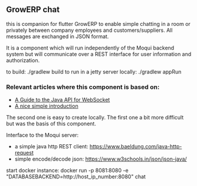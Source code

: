 ## GrowERP chat

this is companion for flutter GrowERP to enable simple chatting in a room or privately between company employees and customers/suppliers. All messages are exchanged in JSON format.

It is a component which will run independently of the Moqui backend system
but will communicate over a REST interface for user information and authorization.

to build: ./gradlew build
to run in a jetty server locally: ./gradlew appRun

### Relevant articles where this component is based on:

- [A Guide to the Java API for WebSocket](https://www.baeldung.com/java-websockets)
- [A nice simple introduction](https://learn.vonage.com/blog/2018/10/22/create-websocket-server-java-api-dr/#)

The second one is easy to create locally.
The first one a bit more difficult but was the basis of this component.

Interface to the Moqui server:
- a simple java http REST client: https://www.baeldung.com/java-http-request
- simple encode/decode json: https://www.w3schools.in/json/json-java/

start docker instance: 
    docker run -p 8081:8080 -e "DATABASEBACKEND=http://host_ip_number:8080" chat
